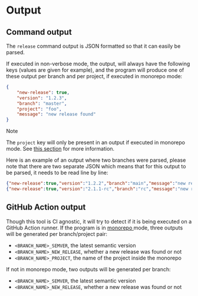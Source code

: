 # Output

## Command output

The `release` command output is JSON formatted so that it can easily be parsed.

If executed in non-verbose mode, the output, will always have the following keys (values are given for example), and the program will produce one of these output per branch and per project, if executed in monorepo mode:

```json
{
    "new-release": true,
    "version": "1.2.3",
    "branch": "master",
    "project": "foo",
    "message": "new release found"
}
```

> [!NOTE]
> The `project` key will only be present in an output if executed in monorepo mode. See [this section](configuration.md#monorepo) for more information.

Here is an example of an output where two branches were parsed, please note that there are two separate JSON which means that for this output to be parsed, it needs to be read line by line:

```json
{"new-release":true,"version":"1.2.2","branch":"main","message":"new release found"}
{"new-release":true,"version":"2.1.1-rc","branch":"rc","message":"new release found"}
```

## GitHub Action output
Though this tool is CI agnostic, it will try to detect if it is being executed on a GitHub Action runner.
If the program is in [monorepo ](configuration.md#monorepo)mode, three outputs will be generated per branch/project pair:
* `<BRANCH_NAME>_SEMVER`, the latest semantic version
* `<BRANCH_NAME>_NEW_RELEASE`, whether a new release was found or not
* `<BRANCH_NAME>_PROJECT`, the name of the project inside the monorepo

If not in monorepo mode, two outputs will be generated per branch:
* `<BRANCH_NAME>_SEMVER`, the latest semantic version
* `<BRANCH_NAME>_NEW_RELEASE`, whether a new release was found or not